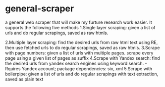 # general-scraper
a general web scraper that will make my furture research work easier.
It supports the following five methods
1.Single layer scraping: given a list of urls and do regular scrapings, saved as raw htmls.

2.Multiple layer scraping: find the desired urls from raw html text using RE, then use fetched urls to do regular
scrapings, saved as raw htmls.
3.Scrape with page numbers: given a list of urls with multiple pages. scrape every page using a given list of pages as suffix
4.Scrape with Yandex search: find the desired urls from yandex search engines using keyword search. 
-Rquires Yandex account; package dependencies: six, xml
5.Scrape with boilerpipe: given a list of urls and do regular scrapings with text extraction, saved as plain text

